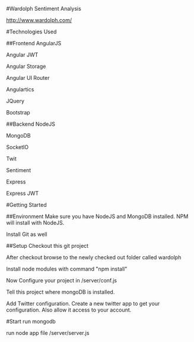 #Wardolph
Sentiment Analysis

http://www.wardolph.com/

#Technologies Used

##Frontend
AngularJS

Angular JWT

Angular Storage

Angular UI Router

Angulartics

JQuery

Bootstrap

##Backend
NodeJS

MongoDB

SocketIO

Twit

Sentiment

Express

Express JWT



#Getting Started

##Environment
Make sure you have NodeJS and MongoDB installed. NPM will install with NodeJS.

Install Git as well

##Setup
Checkout this git project

After checkout browse to the newly checked out folder called wardolph

Install node modules with command "npm install"


Now Configure your project in /server/conf.js

Tell this project where mongoDB is installed.

Add Twitter configuration. Create a new twitter app to get your configuration. Also allow it access to your account.



#Start
run mongodb

run node app file /server/server.js
